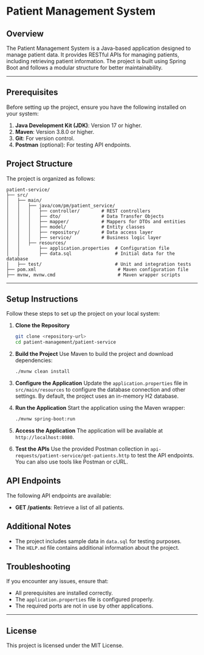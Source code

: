 # Patient Management System

## Overview
The Patient Management System is a Java-based application designed to manage patient data. It provides RESTful APIs for managing patients, including retrieving patient information. The project is built using Spring Boot and follows a modular structure for better maintainability.

---
## Prerequisites
Before setting up the project, ensure you have the following installed on your system:

1. **Java Development Kit (JDK)**: Version 17 or higher.
2. **Maven**: Version 3.8.0 or higher.
3. **Git**: For version control.
4. **Postman** (optional): For testing API endpoints.

## Project Structure
The project is organized as follows:

```
patient-service/
├── src/
│   ├── main/
│   │   ├── java/com/pm/patient_service/
│   │   │   ├── controller/        # REST controllers
│   │   │   ├── dto/               # Data Transfer Objects
│   │   │   ├── mapper/            # Mappers for DTOs and entities
│   │   │   ├── model/             # Entity classes
│   │   │   ├── repository/        # Data access layer
│   │   │   ├── service/           # Business logic layer
│   │   ├── resources/
│   │       ├── application.properties  # Configuration file
│   │       ├── data.sql                # Initial data for the database
│   ├── test/                           # Unit and integration tests
├── pom.xml                              # Maven configuration file
├── mvnw, mvnw.cmd                       # Maven wrapper scripts
```
---
## Setup Instructions
Follow these steps to set up the project on your local system:

1. **Clone the Repository**
   ```bash
   git clone <repository-url>
   cd patient-management/patient-service
   ```

2. **Build the Project**
   Use Maven to build the project and download dependencies:
   ```bash
   ./mvnw clean install
   ```

3. **Configure the Application**
   Update the `application.properties` file in `src/main/resources` to configure the database connection and other settings. By default, the project uses an in-memory H2 database.

4. **Run the Application**
   Start the application using the Maven wrapper:
   ```bash
   ./mvnw spring-boot:run
   ```

5. **Access the Application**
   The application will be available at `http://localhost:8080`.

6. **Test the APIs**
   Use the provided Postman collection in `api-requests/patient-service/get-patients.http` to test the API endpoints. You can also use tools like Postman or cURL.

## API Endpoints
The following API endpoints are available:

- **GET /patients**: Retrieve a list of all patients.

## Additional Notes
- The project includes sample data in `data.sql` for testing purposes.
- The `HELP.md` file contains additional information about the project.

## Troubleshooting
If you encounter any issues, ensure that:
- All prerequisites are installed correctly.
- The `application.properties` file is configured properly.
- The required ports are not in use by other applications.
---
## License
This project is licensed under the MIT License.